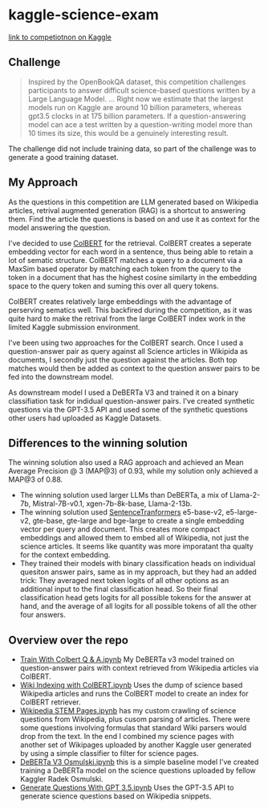 # kaggle-science-exam 
[link to competiotnon on Kaggle](https://www.kaggle.com/competitions/kaggle-llm-science-exam)

## Challenge
> Inspired by the OpenBookQA dataset, this competition challenges participants to answer difficult science-based questions written by a Large Language Model. ... Right now we estimate that the largest models run on Kaggle are around 10 billion parameters, whereas gpt3.5 clocks in at 175 billion parameters. If a question-answering model can ace a test written by a question-writing model more than 10 times its size, this would be a genuinely interesting result.

The challenge did not include training data, so part of the challenge was to generate a good training dataset.


## My Approach
As the questions in this competition are LLM generated based on Wikipedia articles, retrival augmented generation (RAG) is a shortcut to answering them. Find the article the questions is based on and use it as context for the model answering the question. 

I've decided to use [ColBERT](https://github.com/stanford-futuredata/ColBERT) for the retrieval. ColBERT creates a seperate embedding vector for each word in a sentence, thus being able to retain a lot of sematic structure. ColBERT matches a query to a document via a MaxSim based operator by matching each token from the query to the token in a document that has the highest cosine similarty in the embedding space to the query token and suming this over all query tokens.

ColBERT creates relatively large embeddings with the advantage of perserving sematics well. This backfired during the competition, as it was quite hard to make the retrival from the large ColBERT index work in the limited Kaggle submission environment.

I've been using two approaches for the ColBERT search. Once I used a question-answer pair as query against all Science articles in Wikipida as documents, I secondly just the question against the articles. Both top matches would then be added as context to the question answer pairs to be fed into the downstream model.

As downstream model I used a DeBERTa V3 and trained it on a binary classifiation task for indidual question-answer pairs. I've created synthetic questions via the GPT-3.5 API and used some of the synthetic questions other users had uploaded as Kaggle Datasets.

## Differences to the winning solution
The winning solution also used a RAG approach and achieved an Mean Average Precision @ 3 (MAP@3) of 0.93, while my solution only achieved a MAP@3 of 0.88.

- The winning solution used larger LLMs than DeBERTa, a mix of Llama-2-7b, Mistral-7B-v0.1, xgen-7b-8k-base, Llama-2-13b.
- The winning solution used [SentenceTranformers](https://www.sbert.net/) e5-base-v2, e5-large-v2, gte-base, gte-large and bge-large to create a single embedding vector per query and document. This creates more compact embeddings and allowed them to embed all of Wikipedia, not just the science articles. It seems like quantity was more imporatant tha qualty for the context embedding.
- They trained their models with binary classification heads on individual quesiton answer pairs, same as in my approach, but they had an added trick: They averaged next token logits of all other options as an additional input to the final classification head. So their final classification head gets logits for all possible tokens for the answer at hand, and the average of all logits for all possible tokens of all the other four answers.

## Overview over the repo
- [Train With Colbert Q & A.ipynb](https://github.com/dan-tee/kaggle-science-exam/blob/main/Train%20Wtih%20Colbert%20Q%26A.ipynb) My DeBERTa v3 model trained on question-answer pairs with context retrieved from Wikipedia articles via ColBERT.
- [Wiki Indexing with ColBERT.ipynb](https://github.com/dan-tee/kaggle-science-exam/blob/main/Wiki%20Indexing%20with%20ColBERT.ipynb) Uses the dump of science based Wikipedia articles and runs the ColBERT model to create an index for ColBERT retriever.
- [Wikipedia STEM Pages.ipynb](https://github.com/dan-tee/kaggle-science-exam/blob/main/Wikipedia%20STEM%20Pages.ipynb) has my custom crawling of science questions from Wikipedia, plus cusom parsing of articles. There were some questions involving formulas that standard Wiki parsers would drop from the text. In the end I combined my science pages with another set of Wikipages uploaded by another Kaggle user generated by using a simple classifier to filter for science pages.
- [DeBERTa V3 Osmulski.ipynb](https://github.com/dan-tee/kaggle-science-exam/blob/main/DeBERTa%20V3%20Osmulski.ipynb) this is a simple baseline model I've created training a DeBERTa model on the science questions uploaded by fellow Kaggler Radek Osmulski.
- [Generate Questions With GPT 3.5.ipynb](https://github.com/dan-tee/kaggle-science-exam/blob/main/Generate%20Questions%20With%20GPT-3.5.ipynb) Uses the GPT-3.5 API to generate science questions based on Wikipedia snippets.
